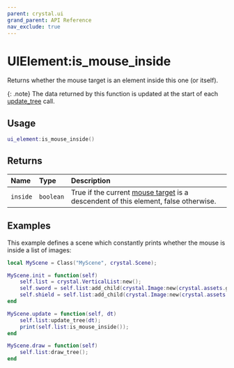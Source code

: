 ```yaml
---
parent: crystal.ui
grand_parent: API Reference
nav_exclude: true
---
```


# UIElement:is_mouse_inside

Returns whether the mouse target is an element inside this one (or itself).

{: .note}
The data returned by this function is updated at the start of each [update_tree](ui_element_update_tree) call.

## Usage

```lua
ui_element:is_mouse_inside()
```

## Returns

| Name     | Type      | Description                                                                                                                   |
| :------- | :-------- | :---------------------------------------------------------------------------------------------------------------------------- |
| `inside` | `boolean` | True if the current [mouse target](/crystal/api/input/current_mouse_target) is a descendent of this element, false otherwise. |

## Examples

This example defines a scene which constantly prints whether the mouse is inside a list of images:

```lua
local MyScene = Class("MyScene", crystal.Scene);

MyScene.init = function(self)
	self.list = crystal.VerticalList:new();
	self.sword = self.list:add_child(crystal.Image:new(crystal.assets.get("assets/sword.png")));
	self.shield = self.list:add_child(crystal.Image:new(crystal.assets.get("assets/shield.png")));
end

MyScene.update = function(self, dt)
	self.list:update_tree(dt);
	print(self.list:is_mouse_inside());
end

MyScene.draw = function(self)
	self.list:draw_tree();
end
```
